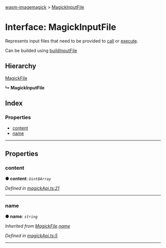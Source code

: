 [wasm-imagemagick](../README.md) > [MagickInputFile](../interfaces/magickinputfile.md)

# Interface: MagickInputFile

Represents input files that need to be provided to [call](../#call) or [execute](https://github.com/KnicKnic/WASM-ImageMagick/tree/sample-sinteractive-/apidocs#execute).

Can be builded using [buildInputFile](../#buildinputfile)

## Hierarchy

 [MagickFile](magickfile.md)

**↳ MagickInputFile**

## Index

### Properties

* [content](magickinputfile.md#content)
* [name](magickinputfile.md#name)

---

## Properties

<a id="content"></a>

###  content

**● content**: *`Uint8Array`*

*Defined in [magickApi.ts:21](https://github.com/KnicKnic/WASM-ImageMagick/blob/a680377/src/magickApi.ts#L21)*

___
<a id="name"></a>

###  name

**● name**: *`string`*

*Inherited from [MagickFile](magickfile.md).[name](magickfile.md#name)*

*Defined in [magickApi.ts:5](https://github.com/KnicKnic/WASM-ImageMagick/blob/a680377/src/magickApi.ts#L5)*

___

